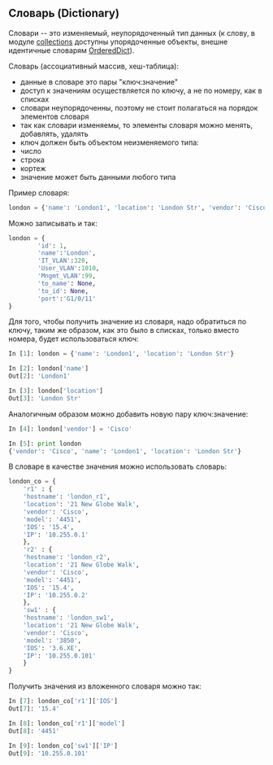 ## Словарь (Dictionary)
Словари -- это изменяемый, неупорядоченный тип данных 
(к слову, в модуле [collections](https://docs.python.org/2/library/collections.html) доступны упорядоченные объекты, внешне идентичные словарям [OrderedDict](https://docs.python.org/2/library/collections.html#collections.OrderedDict)).

Словарь (ассоциативный массив, хеш-таблица):
* данные в словаре это пары "ключ:значение"
* доступ к значениям осуществляется по ключу, а не по номеру, как в списках
* словари неупорядоченны, поэтому не стоит полагаться на порядок элементов словаря
* так как словари изменяемы, то элементы словаря можно менять, добавлять, удалять
* ключ должен быть объектом неизменяемого типа:
 * число
 * строка
 * кортеж
* значение может быть данными любого типа

Пример словаря:
```python
london = {'name': 'London1', 'location': 'London Str', 'vendor': 'Cisco', 'model': '4451', 'IOS': '15.4'}
```

Можно записывать и так:
```python
london = {
        'id': 1,
        'name':'London',
        'IT_VLAN':320,
        'User_VLAN':1010,
	    'Mngmt_VLAN':99,
        'to_name': None,
        'to_id': None,
        'port':'G1/0/11'
}
```

Для того, чтобы получить значение из словаря, надо обратиться по ключу, таким же образом, как это было в списках, только вместо номера, будет использоваться ключ:
```python
In [1]: london = {'name': 'London1', 'location': 'London Str'}

In [2]: london['name']
Out[2]: 'London1'

In [3]: london['location']
Out[3]: 'London Str'
```

Аналогичным образом можно добавить новую пару ключ:значение:
```python
In [4]: london['vendor'] = 'Cisco'

In [5]: print london
{'vendor': 'Cisco', 'name': 'London1', 'location': 'London Str'}
```

В словаре в качестве значения можно использовать словарь:
```python
london_co = {
    'r1' : {
	'hostname': 'london_r1',
	'location': '21 New Globe Walk',
	'vendor': 'Cisco',
	'model': '4451',
	'IOS': '15.4',
	'IP': '10.255.0.1'
	},
    'r2' : {
	'hostname': 'london_r2',
	'location': '21 New Globe Walk',
	'vendor': 'Cisco',
	'model': '4451',
	'IOS': '15.4',
	'IP': '10.255.0.2'
	},
    'sw1' : {
	'hostname': 'london_sw1',
	'location': '21 New Globe Walk',
	'vendor': 'Cisco',
	'model': '3850',
	'IOS': '3.6.XE',
	'IP': '10.255.0.101'
	}
}
```

Получить значения из вложенного словаря можно так:
```python
In [7]: london_co['r1']['IOS']
Out[7]: '15.4'

In [8]: london_co['r1']['model']
Out[8]: '4451'

In [9]: london_co['sw1']['IP']
Out[9]: '10.255.0.101'
```
